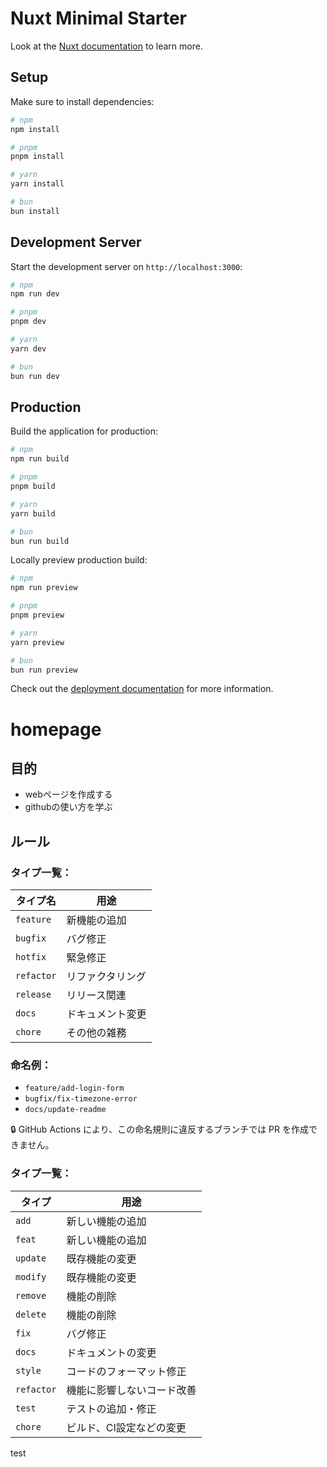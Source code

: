 # Nuxt Minimal Starter

Look at the [Nuxt documentation](https://nuxt.com/docs/getting-started/introduction) to learn more.

## Setup

Make sure to install dependencies:

```bash
# npm
npm install

# pnpm
pnpm install

# yarn
yarn install

# bun
bun install
```

## Development Server

Start the development server on `http://localhost:3000`:

```bash
# npm
npm run dev

# pnpm
pnpm dev

# yarn
yarn dev

# bun
bun run dev
```

## Production

Build the application for production:

```bash
# npm
npm run build

# pnpm
pnpm build

# yarn
yarn build

# bun
bun run build
```

Locally preview production build:

```bash
# npm
npm run preview

# pnpm
pnpm preview

# yarn
yarn preview

# bun
bun run preview
```

Check out the [deployment documentation](https://nuxt.com/docs/getting-started/deployment) for more information.

# homepage

## 目的

- webページを作成する
- githubの使い方を学ぶ

## ルール

### タイプ一覧：

| タイプ名   | 用途              |
|------------|-------------------|
| `feature`  | 新機能の追加       |
| `bugfix`   | バグ修正           |
| `hotfix`   | 緊急修正           |
| `refactor` | リファクタリング   |
| `release`  | リリース関連       |
| `docs`     | ドキュメント変更   |
| `chore`    | その他の雑務       |

### 命名例：

- `feature/add-login-form`
- `bugfix/fix-timezone-error`
- `docs/update-readme`

🔒 GitHub Actions により、この命名規則に違反するブランチでは PR を作成できません。

### タイプ一覧：

| タイプ        | 用途                             |
|---------------|----------------------------------|
| `add`        | 新しい機能の追加                 |
| `feat`        | 新しい機能の追加                 |
| `update`     | 既存機能の変更                   |
| `modify`     | 既存機能の変更                   |
| `remove`     | 機能の削除                       |
| `delete`     | 機能の削除                       |
| `fix`         | バグ修正                         |
| `docs`        | ドキュメントの変更               |
| `style`       | コードのフォーマット修正         |
| `refactor`    | 機能に影響しないコード改善       |
| `test`        | テストの追加・修正               |
| `chore`       | ビルド、CI設定などの変更         |

test

